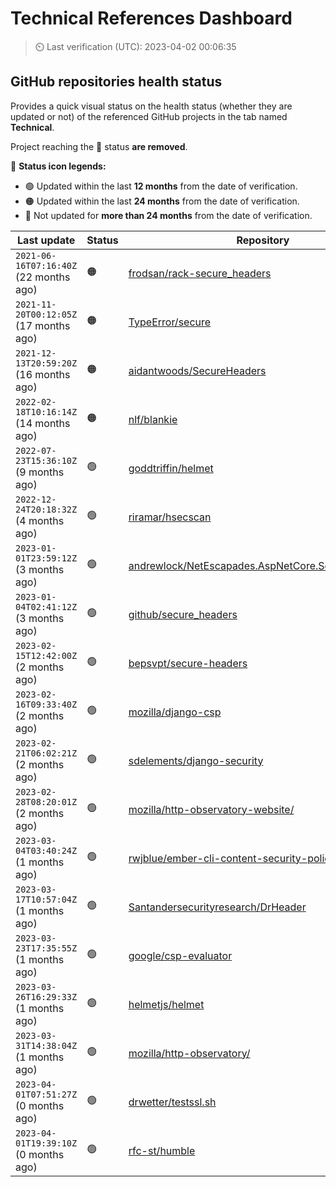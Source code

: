 
# Technical References Dashboard

> :timer_clock: Last verification (UTC): 2023-04-02 00:06:35

## GitHub repositories health status

Provides a quick visual status on the health status (whether they are updated or not) of the referenced GitHub projects in the tab named **Technical**.

Project reaching the :red_circle: status **are removed**.

:speech_balloon: **Status icon legends:**

* :green_circle: Updated within the last **12 months** from the date of verification.
* :orange_circle: Updated within the last **24 months** from the date of verification.
* :red_circle: Not updated for **more than 24 months** from the date of verification.

| Last update | Status | Repository |
| --- | --- | --- |
| `2021-06-16T07:16:40Z` (22 months ago) | :orange_circle: | [frodsan/rack-secure_headers](https://github.com/frodsan/rack-secure_headers) |
| `2021-11-20T00:12:05Z` (17 months ago) | :orange_circle: | [TypeError/secure](https://github.com/TypeError/secure) |
| `2021-12-13T20:59:20Z` (16 months ago) | :orange_circle: | [aidantwoods/SecureHeaders](https://github.com/aidantwoods/SecureHeaders) |
| `2022-02-18T10:16:14Z` (14 months ago) | :orange_circle: | [nlf/blankie](https://github.com/nlf/blankie) |
| `2022-07-23T15:36:10Z` (9 months ago) | :green_circle: | [goddtriffin/helmet](https://github.com/goddtriffin/helmet) |
| `2022-12-24T20:18:32Z` (4 months ago) | :green_circle: | [riramar/hsecscan](https://github.com/riramar/hsecscan) |
| `2023-01-01T23:59:12Z` (3 months ago) | :green_circle: | [andrewlock/NetEscapades.AspNetCore.SecurityHeaders](https://github.com/andrewlock/NetEscapades.AspNetCore.SecurityHeaders) |
| `2023-01-04T02:41:12Z` (3 months ago) | :green_circle: | [github/secure_headers](https://github.com/github/secure_headers) |
| `2023-02-15T12:42:00Z` (2 months ago) | :green_circle: | [bepsvpt/secure-headers](https://github.com/bepsvpt/secure-headers) |
| `2023-02-16T09:33:40Z` (2 months ago) | :green_circle: | [mozilla/django-csp](https://github.com/mozilla/django-csp) |
| `2023-02-21T06:02:21Z` (2 months ago) | :green_circle: | [sdelements/django-security](https://github.com/sdelements/django-security) |
| `2023-02-28T08:20:01Z` (2 months ago) | :green_circle: | [mozilla/http-observatory-website/](https://github.com/mozilla/http-observatory-website/) |
| `2023-03-04T03:40:24Z` (1 months ago) | :green_circle: | [rwjblue/ember-cli-content-security-policy/](https://github.com/rwjblue/ember-cli-content-security-policy/) |
| `2023-03-17T10:57:04Z` (1 months ago) | :green_circle: | [Santandersecurityresearch/DrHeader](https://github.com/Santandersecurityresearch/DrHeader) |
| `2023-03-23T17:35:55Z` (1 months ago) | :green_circle: | [google/csp-evaluator](https://github.com/google/csp-evaluator) |
| `2023-03-26T16:29:33Z` (1 months ago) | :green_circle: | [helmetjs/helmet](https://github.com/helmetjs/helmet) |
| `2023-03-31T14:38:04Z` (1 months ago) | :green_circle: | [mozilla/http-observatory/](https://github.com/mozilla/http-observatory/) |
| `2023-04-01T07:51:27Z` (0 months ago) | :green_circle: | [drwetter/testssl.sh](https://github.com/drwetter/testssl.sh) |
| `2023-04-01T19:39:10Z` (0 months ago) | :green_circle: | [rfc-st/humble](https://github.com/rfc-st/humble) |

